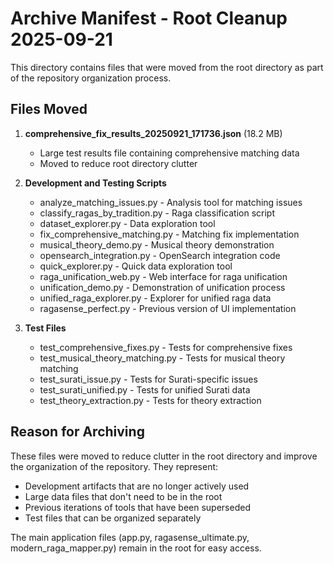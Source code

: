 # Archive Manifest - Root Cleanup 2025-09-21

This directory contains files that were moved from the root directory as part of the repository organization process.

## Files Moved

1. **comprehensive_fix_results_20250921_171736.json** (18.2 MB)
   - Large test results file containing comprehensive matching data
   - Moved to reduce root directory clutter

2. **Development and Testing Scripts**
   - analyze_matching_issues.py - Analysis tool for matching issues
   - classify_ragas_by_tradition.py - Raga classification script
   - dataset_explorer.py - Data exploration tool
   - fix_comprehensive_matching.py - Matching fix implementation
   - musical_theory_demo.py - Musical theory demonstration
   - opensearch_integration.py - OpenSearch integration code
   - quick_explorer.py - Quick data exploration tool
   - raga_unification_web.py - Web interface for raga unification
   - unification_demo.py - Demonstration of unification process
   - unified_raga_explorer.py - Explorer for unified raga data
   - ragasense_perfect.py - Previous version of UI implementation

3. **Test Files**
   - test_comprehensive_fixes.py - Tests for comprehensive fixes
   - test_musical_theory_matching.py - Tests for musical theory matching
   - test_surati_issue.py - Tests for Surati-specific issues
   - test_surati_unified.py - Tests for unified Surati data
   - test_theory_extraction.py - Tests for theory extraction

## Reason for Archiving

These files were moved to reduce clutter in the root directory and improve the organization of the repository. They represent:
- Development artifacts that are no longer actively used
- Large data files that don't need to be in the root
- Previous iterations of tools that have been superseded
- Test files that can be organized separately

The main application files (app.py, ragasense_ultimate.py, modern_raga_mapper.py) remain in the root for easy access.